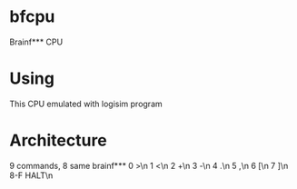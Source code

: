 # bfcpu
Brainf*** CPU
# Using
This CPU emulated with logisim program
# Architecture
9 commands, 8 same brainf***
0      >\n
1      <\n
2      +\n
3      -\n
4      .\n
5      ,\n
6      [\n
7      ]\n
8-F HALT\n
